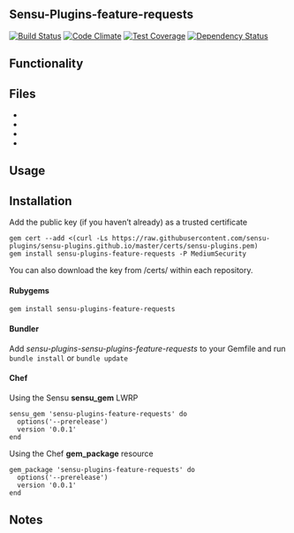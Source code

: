 ## Sensu-Plugins-feature-requests

[![Build Status](https://travis-ci.org/sensu-plugins/sensu-plugins-feature-requests.svg?branch=master)](https://travis-ci.org/sensu-plugins/sensu-plugins-feature-requests)
[![Code Climate](https://codeclimate.com/github/sensu-plugins/sensu-plugins-feature-requests/badges/gpa.svg)](https://codeclimate.com/github/sensu-plugins/sensu-plugins-feature-requests)
[![Test Coverage](https://codeclimate.com/github/sensu-plugins/sensu-plugins-feature-requests/badges/coverage.svg)](https://codeclimate.com/github/sensu-plugins/sensu-plugins-feature-requests)
[![Dependency Status](https://gemnasium.com/sensu-plugins/sensu-plugins-feature-requests.svg)](https://gemnasium.com/sensu-plugins/sensu-plugins-feature-requests)

## Functionality

## Files
 *
 *
 *
 *

## Usage

## Installation

Add the public key (if you haven’t already) as a trusted certificate

```
gem cert --add <(curl -Ls https://raw.githubusercontent.com/sensu-plugins/sensu-plugins.github.io/master/certs/sensu-plugins.pem)
gem install sensu-plugins-feature-requests -P MediumSecurity
```

You can also download the key from /certs/ within each repository.

#### Rubygems

`gem install sensu-plugins-feature-requests`

#### Bundler

Add *sensu-plugins-sensu-plugins-feature-requests* to your Gemfile and run `bundle install` or `bundle update`

#### Chef

Using the Sensu **sensu_gem** LWRP
```
sensu_gem 'sensu-plugins-feature-requests' do
  options('--prerelease')
  version '0.0.1'
end
```

Using the Chef **gem_package** resource
```
gem_package 'sensu-plugins-feature-requests' do
  options('--prerelease')
  version '0.0.1'
end
```

## Notes
